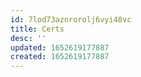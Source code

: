 ```yaml
---
id: 7lod73aznrorolj6vyi48vc
title: Certs
desc: ''
updated: 1652619177887
created: 1652619177887
---
```


